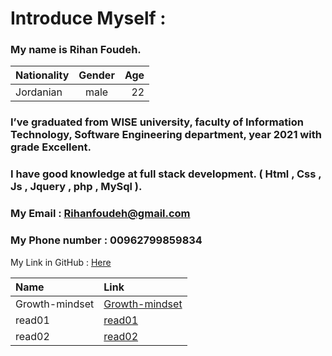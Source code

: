 
# Introduce Myself :
### My name is Rihan Foudeh.

| Nationality	 | Gender     | Age   | 
| :---         |    :----:  |  ---: | 
| Jordanian	   | male       | 22    | 

### I’ve graduated from WISE university, faculty of Information Technology, Software Engineering department, year 2021 with grade Excellent.
### I have good knowledge at full stack development. ( Html , Css , Js , Jquery , php , MySql ).

### My Email : Rihanfoudeh@gmail.com 
### My Phone number : 00962799859834 
My Link in GitHub : [Here](https://github.com/RihanFoudeh) 


|   Name       |      Link                                       | 
|:--- | :---                                                                          |  
|Growth-mindset|[Growth-mindset](https://rihanfoudeh.github.io/Reading-note/Growth-mindset ) | 
|read01|[read01](https://rihanfoudeh.github.io/Reading-note/read01)             |
|read02|[read02](https://rihanfoudeh.github.io/Reading-note/read02)                  |


